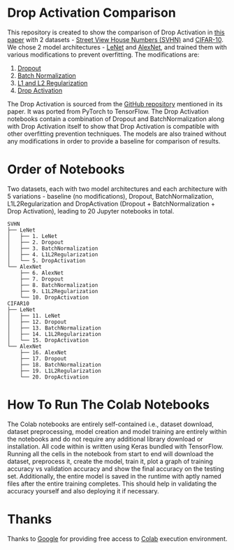 # Drop Activation Comparison
This repository is created to show the comparison of Drop Activation in [this paper](https://arxiv.org/abs/1811.05850) with 2 datasets - [Street View House Numbers (SVHN)](http://ufldl.stanford.edu/housenumbers/) and [CIFAR-10](https://www.cs.toronto.edu/~kriz/cifar.html).
We chose 2 model architectures - [LeNet](http://vision.stanford.edu/cs598_spring07/papers/Lecun98.pdf) and [AlexNet](https://proceedings.neurips.cc/paper_files/paper/2012/file/c399862d3b9d6b76c8436e924a68c45b-Paper.pdf), and trained them with various modifications to prevent overfitting.
The modifications are:
1. [Dropout](http://arxiv.org/abs/1207.0580)
2. [Batch Normalization](http://arxiv.org/abs/1502.03167)
3. [L1 and L2 Regularization](https://doi.org/10.1145/1015330.1015435)
4. [Drop Activation](https://arxiv.org/abs/1811.05850)

The Drop Activation is sourced from the [GitHub repository](https://github.com/LeungSamWai/Drop-Activation/blob/master/models/cifar/da_wrn.py) mentioned in its paper. It was ported from PyTorch to TensorFlow.
The Drop Activation notebooks contain a combination of Dropout and BatchNormalization along with Drop Activation itself to show that Drop Activation is compatible with other overfitting prevention techniques.
The models are also trained without any modifications in order to provide a baseline for comparison of results.

# Order of Notebooks
Two datasets, each with two model architectures and each architecture with 5 variations - baseline (no modifications),  Dropout, BatchNormalization, L1L2Regularization and DropActivation (Dropout + BatchNormalization + Drop Activation), leading to 20 Jupyter notebooks in total.
```
SVHN
├── LeNet
│   ├── 1. LeNet
│   ├── 2. Dropout
│   ├── 3. BatchNormalization
│   ├── 4. L1L2Regularization
│   └── 5. DropActivation
└── AlexNet
    ├── 6. AlexNet
    ├── 7. Dropout
    ├── 8. BatchNormalization
    ├── 9. L1L2Regularization
    └── 10. DropActivation
CIFAR10
├── LeNet
│   ├── 11. LeNet
│   ├── 12. Dropout
│   ├── 13. BatchNormalization
│   ├── 14. L1L2Regularization
│   └── 15. DropActivation
└── AlexNet
    ├── 16. AlexNet
    ├── 17. Dropout
    ├── 18. BatchNormalization
    ├── 19. L1L2Regularization
    └── 20. DropActivation
```

# How To Run The Colab Notebooks
The Colab notebooks are entirely self-contained i.e., dataset download, dataset preprocessing, model creation and model training are entirely within the notebooks and do not require any additional library download or installation.
All code within is written using Keras bundled with TensorFlow. Running all the cells in the notebook from start to end will download the dataset, preprocess it, create the model, train it, plot a graph of training accuracy vs validation accuracy and show the final accuracy on the testing set.
Additionally, the entire model is saved in the runtime with aptly named files after the entire training completes. This should help in validating the accuracy yourself and also deploying it if necessary.

# Thanks
Thanks to [Google](https://www.google.com) for providing free access to [Colab](https://colab.research.google.com/) execution environment.
